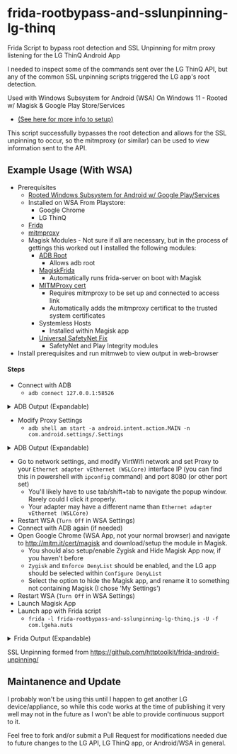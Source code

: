 # frida-rootbypass-and-sslunpinning-lg-thinq
Frida Script to bypass root detection and SSL Unpinning for mitm proxy listening for the LG ThinQ Android App

I needed to inspect some of the commands sent over the LG ThinQ API, but any of the common SSL unpinning scripts triggered the LG app's root detection. 

Used with Windows Subsystem for Android (WSA) On Windows 11 - Rooted w/ Magisk & Google Play Store/Services 

 - [(See here for more info to setup)](https://github.com/LSPosed/MagiskOnWSALocal)

This script successfully bypasses the root detection and allows for the SSL unpinning to occur, so the mitmproxy (or similar) can be used to view information sent to the API. 

## Example Usage (With WSA)
- Prerequisites
  - [Rooted Windows Subsystem for Android w/ Google Play/Services](https://github.com/LSPosed/MagiskOnWSALocal)
  - Installed on WSA From Playstore:
    - Google Chrome
    - LG ThinQ
  - [Frida](https://frida.re/docs/installation/)
  - [mitmproxy](https://docs.mitmproxy.org/stable/overview-installation/)
  - Magisk Modules - Not sure if all are necessary, but in the process of gettings this worked out I installed the following modules:
    - [ADB Root](https://github.com/evdenis/adb_root)
      - Allows adb root
    - [MagiskFrida](https://github.com/ViRb3/magisk-frida)
      - Automatically runs frida-server on boot with Magisk
    - [MITMProxy cert](http://mitm.it/cert/magisk)
      - Requires mitmproxy to be set up and connected to access link
      - Automatically adds the mitmproxy certificat to the trusted system certificates
    - Systemless Hosts
      - Installed within Magisk app
    - [Universal SafetyNet Fix](https://github.com/kdrag0n/safetynet-fix)
      - SafetyNet and Play Integrity modules
- Install prerequisites and run mitmweb to view output in web-browser
#### Steps  
- Connect with ADB
  - `adb connect 127.0.0.1:58526`

<details>
<summary>ADB Output (Expandable)</summary>

>```console
>C:\Users\USERNAME>adb connect 127.0.0.1:58526
>connected to 127.0.0.1:58526
>```

</details>

- Modify Proxy Settings
  - `adb shell am start -a android.intent.action.MAIN -n com.android.settings/.Settings`

<details>
<summary>ADB Output (Expandable)</summary>

>```console
>C:\Users\USERNAME>adb shell am start -a android.intent.action.MAIN -n com.android.settings/.Settings
>Starting: Intent { act=android.intent.action.MAIN cmp=com.android.settings/.Settings }
>```

</details>

  - Go to network settings, and modify VirtWifi network and set Proxy to your `Ethernet adapter vEthernet (WSLCore)` interface IP (you can find this in powershell with `ipconfig` command) and port 8080 (or other port set)
    - You'll likely have to use tab/shift+tab to navigate the popup window. Rarely could I click it properly.
    - Your adapter may have a different name than `Ethernet adapter vEthernet (WSLCore)`
- Restart WSA (`Turn Off` in WSA Settings)
- Connect with ADB again (if needed)
- Open Google Chrome (WSA App, not your normal browser) and navigate to http://mitm.it/cert/magisk and download/setup the module in Magisk.
  - You should also setup/enable Zygisk and Hide Magisk App now, if you haven't before
  - `Zygisk` and `Enforce DenyList` should be enabled, and the LG app should be selected within `Configure DenyList`
  - Select the option to hide the Magisk app, and rename it to something not containing Magisk (I chose 'My Settings')
- Restart WSA (`Turn Off` in WSA Settings)
- Launch Magisk App
- Launch app with Frida script
  - `frida -l frida-rootbypass-and-sslunpinning-lg-thinq.js -U -f com.lgeha.nuts`

<details>
<summary>Frida Output (Expandable)</summary>

> ```console
> C:\Users\USERNAME\Downloads>frida -l frida-rootbypass-and-sslunpinning-lg-thinq.js -U -f com.lgeha.nuts
>      ____
>     / _  |   Frida 16.1.3 - A world-class dynamic instrumentation toolkit
>    | (_| |
>     > _  |   Commands:
>    /_/ |_|       help      -> Displays the help system
>    . . . .       object?   -> Display information about 'object'
>    . . . .       exit/quit -> Exit
>    . . . .
>    . . . .   More info at https://frida.re/docs/home/
>    . . . .
>    . . . .   Connected to Pixel 5 (id=127.0.0.1:58526)
> Spawned `com.lgeha.nuts`. Resuming main thread!
> [Pixel 5::com.lgeha.nuts ]-> [+] SSLPeerUnverifiedException auto-patcher
> [+] HttpsURLConnection (setDefaultHostnameVerifier)
> [+] HttpsURLConnection (setSSLSocketFactory)
> [+] HttpsURLConnection (setHostnameVerifier)
> [+] SSLContext
> [+] TrustManagerImpl
> [+] OkHTTPv3 (list)
> [ ] OkHTTPv3 (cert)
> [+] OkHTTPv3 (cert array)
> [ ] OkHTTPv3 ($okhttp)
> [ ] Trustkit OkHostnameVerifier(SSLSession)
> [ ] Trustkit OkHostnameVerifier(cert)
> [ ] Trustkit PinningTrustManager
> [ ] Appcelerator PinningTrustManager
> [ ] OpenSSLSocketImpl Conscrypt
> [ ] OpenSSLEngineSocketImpl Conscrypt
> [ ] OpenSSLSocketImpl Apache Harmony
> [ ] PhoneGap sslCertificateChecker
> [ ] IBM MobileFirst pinTrustedCertificatePublicKey (string)
> [ ] IBM MobileFirst pinTrustedCertificatePublicKey (string array)
> [ ] IBM WorkLight HostNameVerifierWithCertificatePinning (SSLSocket)
> [ ] IBM WorkLight HostNameVerifierWithCertificatePinning (cert)
> [ ] IBM WorkLight HostNameVerifierWithCertificatePinning (string string)
> [ ] IBM WorkLight HostNameVerifierWithCertificatePinning (SSLSession)
> [ ] Conscrypt CertPinManager
> [ ] CWAC-Netsecurity CertPinManager
> [ ] Worklight Androidgap WLCertificatePinningPlugin
> [ ] Netty FingerprintTrustManagerFactory
> [ ] Squareup CertificatePinner (cert)
> [ ] Squareup CertificatePinner (list)
> [ ] Squareup OkHostnameVerifier (cert)
> [ ] Squareup OkHostnameVerifier (SSLSession)
> [+] Android WebViewClient (SslErrorHandler)
> [ ] Android WebViewClient (WebResourceError)
> [ ] Apache Cordova WebViewClient
> [ ] Boye AbstractVerifier
> [ ] Appmattus (CertificateTransparencyInterceptor)
> [ ] Appmattus (CertificateTransparencyTrustManager)
> Unpinning setup completed
> ---
> Security check bypassed, reporting NOT_ROOTED.
>   --> Bypassing TrustManagerImpl checkTrusted
>   --> Bypassing TrustManagerImpl checkTrusted
>   --> Bypassing OkHTTPv3 (list): route.lgthinq.com
>   --> Bypassing Trustmanager (Android < 7) request
>   --> Bypassing TrustManagerImpl checkTrusted
>   --> Bypassing TrustManagerImpl checkTrusted
>   --> Bypassing OkHTTPv3 (list): aic-service.lgthinq.com
>   --> Bypassing TrustManagerImpl checkTrusted
>   --> Bypassing HttpsURLConnection (setDefaultHostnameVerifier)
>   --> Bypassing OkHTTPv3 (list): noti.lgthinq.com
>   --> Bypassing TrustManagerImpl checkTrusted
>   --> Bypassing OkHTTPv3 (list): common.lgthinq.com
>   --> Bypassing TrustManagerImpl checkTrusted
>   --> Bypassing OkHTTPv3 (list): aic-common.lgthinq.com
> ```

</details>

SSL Unpinning formed from https://github.com/httptoolkit/frida-android-unpinning/


## Maintanence and Update

I probably won't be using this until I happen to get another LG device/appliance, so while this code works at the time of publishing it very well may not in the future as I won't be able to provide continuous support to it.

Feel free to fork and/or submit a Pull Request for modifications needed due to future changes to the LG API, LG ThinQ app, or Android/WSA in general. 
